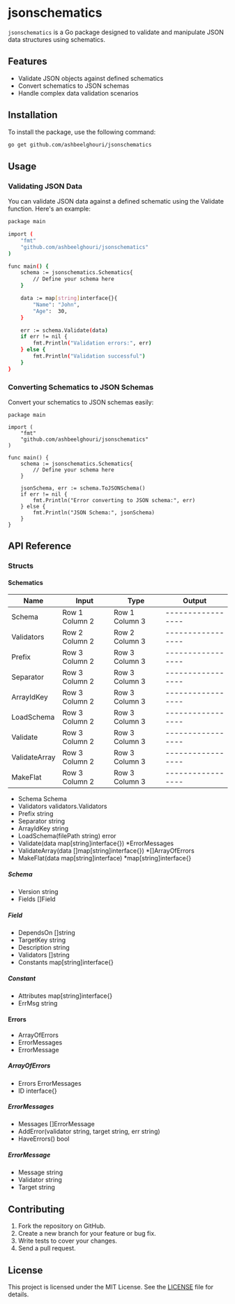 # jsonschematics

`jsonschematics` is a Go package designed to validate and manipulate JSON data structures using schematics.

## Features

- Validate JSON objects against defined schematics
- Convert schematics to JSON schemas
- Handle complex data validation scenarios

## Installation

To install the package, use the following command:

```sh
go get github.com/ashbeelghouri/jsonschematics
```

## Usage

### Validating JSON Data
You can validate JSON data against a defined schematic using the Validate function. Here's an example:

```sh
package main

import (
    "fmt"
    "github.com/ashbeelghouri/jsonschematics"
)

func main() {
    schema := jsonschematics.Schematics{
        // Define your schema here
    }

    data := map[string]interface{}{
        "Name": "John",
        "Age":  30,
    }

    err := schema.Validate(data)
    if err != nil {
        fmt.Println("Validation errors:", err)
    } else {
        fmt.Println("Validation successful")
    }
}
```

### Converting Schematics to JSON Schemas
Convert your schematics to JSON schemas easily:

```
package main

import (
    "fmt"
    "github.com/ashbeelghouri/jsonschematics"
)

func main() {
    schema := jsonschematics.Schematics{
        // Define your schema here
    }

    jsonSchema, err := schema.ToJSONSchema()
    if err != nil {
        fmt.Println("Error converting to JSON schema:", err)
    } else {
        fmt.Println("JSON Schema:", jsonSchema)
    }
}
```

## API Reference
### Structs

#### Schematics
| Name | Input | Type | Output |
|-----------------|-----------------|-----------------|-----------------|
| Schema  | Row 1 Column 2  | Row 1 Column 3  |-----------------|
| Validators  | Row 2 Column 2  | Row 2 Column 3  |-----------------|
| Prefix  | Row 3 Column 2  | Row 3 Column 3  |-----------------|
| Separator  | Row 3 Column 2  | Row 3 Column 3  |-----------------|
| ArrayIdKey  | Row 3 Column 2  | Row 3 Column 3  |-----------------|
| LoadSchema  | Row 3 Column 2  | Row 3 Column 3  |-----------------|
| Validate  | Row 3 Column 2  | Row 3 Column 3  |-----------------|
| ValidateArray  | Row 3 Column 2  | Row 3 Column 3  |-----------------|
| MakeFlat  | Row 3 Column 2  | Row 3 Column 3  |-----------------|
- Schema                                       Schema
- Validators                                   validators.Validators
- Prefix                                       string
- Separator                                    string
- ArrayIdKey                                   string
- LoadSchema(filePath string)                  error
- Validate(data map[string]interface{})        *ErrorMessages
- ValidateArray(data []map[string]interface{}) *[]ArrayOfErrors
- MakeFlat(data map[string]interface)          *map[string]interface{}

##### Schema
- Version string
- Fields []Field

##### Field
- DependsOn   []string
- TargetKey   string
- Description string
- Validators  []string
- Constants   map[string]interface{}

##### Constant
- Attributes map[string]interface{}
- ErrMsg     string

#### Errors
- ArrayOfErrors
- ErrorMessages
- ErrorMessage

##### ArrayOfErrors
- Errors ErrorMessages
- ID     interface{}

##### ErrorMessages
- Messages                                                 []ErrorMessage
- AddError(validator string, target string, err string)
- HaveErrors()                                             bool

##### ErrorMessage
- Message   string
- Validator string
- Target    string


## Contributing
1. Fork the repository on GitHub.
2. Create a new branch for your feature or bug fix.
3. Write tests to cover your changes.
4. Send a pull request.

## License
This project is licensed under the MIT License. See the [LICENSE](https://github.com/ashbeelghouri/jsonschematics/blob/master/LICENSE) file for details.
